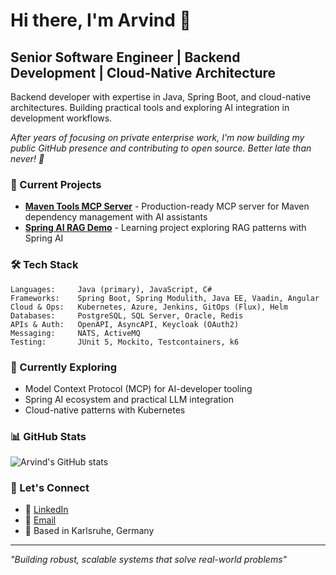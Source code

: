 # Hi there, I'm Arvind 👋

## Senior Software Engineer | Backend Development | Cloud-Native Architecture

Backend developer with expertise in Java, Spring Boot, and cloud-native architectures. Building practical tools and exploring AI integration in development workflows.

*After years of focusing on private enterprise work, I'm now building my public GitHub presence and contributing to open source. Better late than never! 🚀*

### 🚀 Current Projects
- **[Maven Tools MCP Server](https://github.com/arvindand/maven-tools-mcp)** - Production-ready MCP server for Maven dependency management with AI assistants
- **[Spring AI RAG Demo](https://github.com/arvindand/spring-ai-rag-demo)** - Learning project exploring RAG patterns with Spring AI

### 🛠️ Tech Stack
```
Languages:     Java (primary), JavaScript, C#
Frameworks:    Spring Boot, Spring Modulith, Java EE, Vaadin, Angular
Cloud & Ops:   Kubernetes, Azure, Jenkins, GitOps (Flux), Helm
Databases:     PostgreSQL, SQL Server, Oracle, Redis
APIs & Auth:   OpenAPI, AsyncAPI, Keycloak (OAuth2)
Messaging:     NATS, ActiveMQ
Testing:       JUnit 5, Mockito, Testcontainers, k6
```

### 🎯 Currently Exploring
- Model Context Protocol (MCP) for AI-developer tooling
- Spring AI ecosystem and practical LLM integration
- Cloud-native patterns with Kubernetes

### 📊 GitHub Stats
![Arvind's GitHub stats](https://github-readme-stats.vercel.app/api?username=arvindand&show_icons=true&theme=dark)

### 🤝 Let's Connect
- 💼 [LinkedIn](https://linkedin.com/in/arvindsmenon/)
- 📧 [Email](mailto:arvindand@gmail.com)
- 📍 Based in Karlsruhe, Germany

---
*"Building robust, scalable systems that solve real-world problems"*